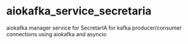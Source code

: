 # aiokafka_service_secretaria
aiokafka manager service for SecretarIA for kafka producer/consumer connections using aiokafka and asyncio
